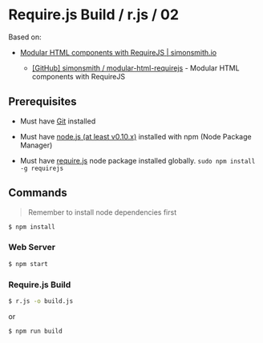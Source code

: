 # Require.js Build / r.js / 02

Based on:

* [Modular HTML components with RequireJS | simonsmith.io](http://simonsmith.io/modular-html-components-with-requirejs/)

  * [[GitHub] simonsmith / modular-html-requirejs](https://github.com/simonsmith/modular-html-requirejs) - Modular HTML components with RequireJS


## Prerequisites

* Must have [Git](http://git-scm.com/) installed

* Must have [node.js (at least v0.10.x)](http://nodejs.org/) installed with npm (Node Package Manager)

* Must have [require.js](http://requirejs.org/) node package installed globally. `sudo npm install -g requirejs`


## Commands

> Remember to install node dependencies first

```bash
$ npm install
```

### Web Server

```bash
$ npm start
```

### Require.js Build

```bash
$ r.js -o build.js
```

or 

```bash
$ npm run build
```
